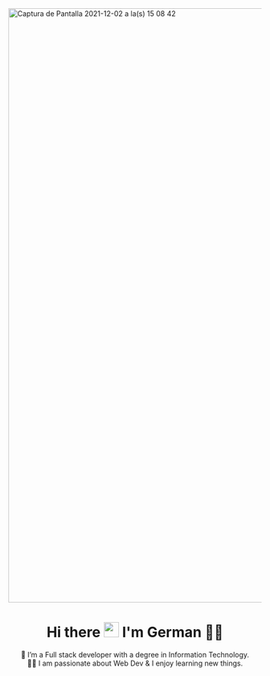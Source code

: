 <img width="1180" alt="Captura de Pantalla 2021-12-02 a la(s) 15 08 42" src="https://user-images.githubusercontent.com/70720945/144478913-3c6d579b-9ee3-4b1f-a4d3-56051287b4a8.png">


<h1 align='center'>
  Hi there <img src="https://user-images.githubusercontent.com/1303154/88677602-1635ba80-d120-11ea-84d8-d263ba5fc3c0.gif" width="30"> I'm German 👨‍💻
</h1>

<p align='center'>
  🌱 I’m a Full stack developer with a degree in Information Technology. 
  </br>
  👨‍💻  I am passionate about Web Dev & I enjoy learning new things.
</p>
